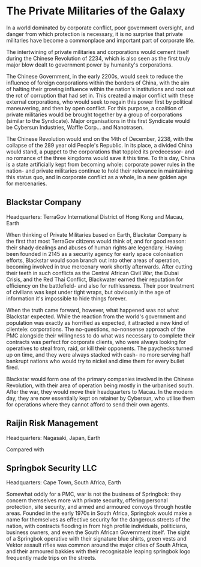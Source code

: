 # The Private Militaries of the Galaxy

In a world dominated by corporate conflict, poor government oversight, and danger from which protection is necessary, it is no surprise that private militaries have become a commonplace and important part of corporate life.

The intertwining of private militaries and corporations would cement itself during the Chinese Revolution of 2234, which is also seen as the first truly major blow dealt to government power by humanity's corporations.

The Chinese Government, in the early 2200s, would seek to reduce the influence of foreign corporations within the borders of China, with the aim of halting their growing influence within the nation's institutions and root out the rot of corruption that had set in. This created a major conflict with these external corporations, who would seek to regain this power first by political maneuvering, and then by open conflict. For this purpose, a coalition of private militaries would be brought together by a group of corporations (similar to the Syndicate). Major organisations in this first Syndicate would be Cybersun Industries, Waffle Corp... and Nanotrasen.

The Chinese Revolution would end on the 14th of December, 2238, with the collapse of the 289 year old People's Republic. In its place, a divided China would stand, a puppet to the corporations that toppled its predecessor- and no romance of the three kingdoms would save it this time. To this day, China is a state artificially kept from becoming whole: corporate power rules in the nation- and private militaries continue to hold their relevance in maintaining this status quo, and in corporate conflict as a whole, in a new golden age for mercenaries.

## Blackstar Company
Headquarters: TerraGov International District of Hong Kong and Macau, Earth

When thinking of Private Militaries based on Earth, Blackstar Company is the first that most TerraGov citizens would think of, and for good reason: their shady dealings and abuses of human rights are legendary. Having been founded in 2145 as a security agency for early space colonisation efforts, Blackstar would soon branch out into other areas of operation, becoming involved in true mercenary work shortly afterwards. After cutting their teeth in such conflicts as the Central African Civil War, the Dubai Crisis, and the Red Thai Conflict, Blackwater earned their reputation for efficiency on the battlefield- and also for ruthlessness. Their poor treatment of civilians was kept under tight wraps, but obviously in the age of information it's impossible to hide things forever.

When the truth came forward, however, what happened was not what Blackstar expected. While the reaction from the world's government and population was exactly as horrified as expected, it attracted a new kind of clientele: corporations. The no-questions, no-nonsense approach of the PMC alongside their willingness to do what was necessary to complete their contracts was perfect for corporate clients, who were always looking for operatives to steal from, raid, or kill their opponents. The paychecks turned up on time, and they were always stacked with cash- no more serving half bankrupt nations who would try to nickel and dime them for every bullet fired.

Blackstar would form one of the primary companies involved in the Chinese Revolution, with their area of operation being mostly in the urbanised south. After the war, they would move their headquarters to Macau. In the modern day, they are now essentially kept on retainer by Cybersun, who utilise them for operations where they cannot afford to send their own agents.

## Raijin Risk Management
Headquarters: Nagasaki, Japan, Earth

Compared with

## Springbok Security LLC
Headquarters: Cape Town, South Africa, Earth

Somewhat oddly for a PMC, war is not the business of Springbok: they concern themselves more with private security, offering personal protection, site security, and armed and armoured convoys through hostile areas. Founded in the early 1970s in South Africa, Springbok would make a name for themselves as effective security for the dangerous streets of the nation, with contracts flooding in from high profile individuals, politicians, business owners, and even the South African Government itself. The sight of a Springbok operative with their signature blue shirts, green vests and Vektor assault rifles was common around the major cities of South Africa, and their armoured bakkies with their recognisable leaping springbok logo frequently made trips on the streets.
